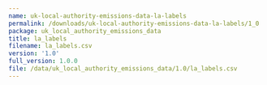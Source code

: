 ```yaml
---
name: uk-local-authority-emissions-data-la-labels
permalink: /downloads/uk-local-authority-emissions-data-la-labels/1_0
package: uk_local_authority_emissions_data
title: la_labels
filename: la_labels.csv
version: '1.0'
full_version: 1.0.0
file: /data/uk_local_authority_emissions_data/1.0/la_labels.csv
---
```

